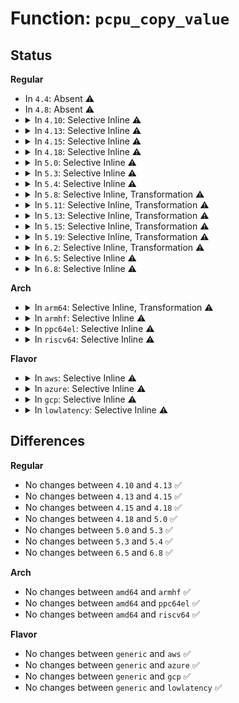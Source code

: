 # Function: <code>pcpu_copy_value</code>

## Status
<b>Regular</b>
<ul>
<li>
In <code>4.4</code>: Absent ⚠️
</li>
<li>
In <code>4.8</code>: Absent ⚠️
</li>
<li>
<details>
<summary>In <code>4.10</code>: Selective Inline ⚠️</summary>

```c
void pcpu_copy_value(struct bpf_htab *htab, void *pptr, void *value, bool onallcpus);
```

**Collision:** Unique Static

**Inline:** Selective

**Transformation:** False

**Instances:**

```
In kernel/bpf/hashtab.c (ffffffff81193460)
Location: kernel/bpf/hashtab.c:555
Inline: True
Direct callers:
  - kernel/bpf/hashtab.c:__htab_lru_percpu_map_update_elem
  - kernel/bpf/hashtab.c:__htab_lru_percpu_map_update_elem
  - kernel/bpf/hashtab.c:__htab_percpu_map_update_elem
  - kernel/bpf/hashtab.c:alloc_htab_elem
  - kernel/bpf/hashtab.c:alloc_htab_elem
```
**Symbols:**

```
ffffffff81193460-ffffffff81193541: pcpu_copy_value (STB_LOCAL)
```
</details>
</li>
<li>
<details>
<summary>In <code>4.13</code>: Selective Inline ⚠️</summary>

```c
void pcpu_copy_value(struct bpf_htab *htab, void *pptr, void *value, bool onallcpus);
```

**Collision:** Unique Static

**Inline:** Selective

**Transformation:** False

**Instances:**

```
In kernel/bpf/hashtab.c (ffffffff8119a690)
Location: kernel/bpf/hashtab.c:637
Inline: True
Direct callers:
  - kernel/bpf/hashtab.c:__htab_lru_percpu_map_update_elem
  - kernel/bpf/hashtab.c:__htab_lru_percpu_map_update_elem
  - kernel/bpf/hashtab.c:__htab_lru_percpu_map_update_elem
  - kernel/bpf/hashtab.c:__htab_percpu_map_update_elem
  - kernel/bpf/hashtab.c:alloc_htab_elem
  - kernel/bpf/hashtab.c:alloc_htab_elem
```
**Symbols:**

```
ffffffff8119a690-ffffffff8119a76b: pcpu_copy_value (STB_LOCAL)
```
</details>
</li>
<li>
<details>
<summary>In <code>4.15</code>: Selective Inline ⚠️</summary>

```c
void pcpu_copy_value(struct bpf_htab *htab, void *pptr, void *value, bool onallcpus);
```

**Collision:** Unique Static

**Inline:** Selective

**Transformation:** False

**Instances:**

```
In kernel/bpf/hashtab.c (ffffffff811a9ea0)
Location: kernel/bpf/hashtab.c:669
Inline: True
Direct callers:
  - kernel/bpf/hashtab.c:__htab_lru_percpu_map_update_elem
  - kernel/bpf/hashtab.c:__htab_lru_percpu_map_update_elem
  - kernel/bpf/hashtab.c:__htab_percpu_map_update_elem
  - kernel/bpf/hashtab.c:alloc_htab_elem
  - kernel/bpf/hashtab.c:alloc_htab_elem
```
**Symbols:**

```
ffffffff811a9ea0-ffffffff811a9f59: pcpu_copy_value (STB_LOCAL)
```
</details>
</li>
<li>
<details>
<summary>In <code>4.18</code>: Selective Inline ⚠️</summary>

```c
void pcpu_copy_value(struct bpf_htab *htab, void *pptr, void *value, bool onallcpus);
```

**Collision:** Unique Static

**Inline:** Selective

**Transformation:** False

**Instances:**

```
In kernel/bpf/hashtab.c (ffffffff811c1440)
Location: kernel/bpf/hashtab.c:683
Inline: True
Direct callers:
  - kernel/bpf/hashtab.c:__htab_lru_percpu_map_update_elem
  - kernel/bpf/hashtab.c:__htab_lru_percpu_map_update_elem
  - kernel/bpf/hashtab.c:__htab_lru_percpu_map_update_elem
  - kernel/bpf/hashtab.c:__htab_lru_percpu_map_update_elem
  - kernel/bpf/hashtab.c:__htab_percpu_map_update_elem
  - kernel/bpf/hashtab.c:alloc_htab_elem
  - kernel/bpf/hashtab.c:alloc_htab_elem
```
**Symbols:**

```
ffffffff811c1440-ffffffff811c14f7: pcpu_copy_value (STB_LOCAL)
```
</details>
</li>
<li>
<details>
<summary>In <code>5.0</code>: Selective Inline ⚠️</summary>

```c
void pcpu_copy_value(struct bpf_htab *htab, void *pptr, void *value, bool onallcpus);
```

**Collision:** Unique Static

**Inline:** Selective

**Transformation:** False

**Instances:**

```
In kernel/bpf/hashtab.c (ffffffff811d2ca0)
Location: kernel/bpf/hashtab.c:697
Inline: True
Direct callers:
  - kernel/bpf/hashtab.c:__htab_lru_percpu_map_update_elem
  - kernel/bpf/hashtab.c:__htab_lru_percpu_map_update_elem
  - kernel/bpf/hashtab.c:__htab_lru_percpu_map_update_elem
  - kernel/bpf/hashtab.c:__htab_lru_percpu_map_update_elem
  - kernel/bpf/hashtab.c:__htab_percpu_map_update_elem
  - kernel/bpf/hashtab.c:alloc_htab_elem
  - kernel/bpf/hashtab.c:alloc_htab_elem
```
**Symbols:**

```
ffffffff811d2ca0-ffffffff811d2d57: pcpu_copy_value (STB_LOCAL)
```
</details>
</li>
<li>
<details>
<summary>In <code>5.3</code>: Selective Inline ⚠️</summary>

```c
void pcpu_copy_value(struct bpf_htab *htab, void *pptr, void *value, bool onallcpus);
```

**Collision:** Unique Static

**Inline:** Selective

**Transformation:** False

**Instances:**

```
In kernel/bpf/hashtab.c (ffffffff811e7400)
Location: kernel/bpf/hashtab.c:697
Inline: True
Direct callers:
  - kernel/bpf/hashtab.c:__htab_lru_percpu_map_update_elem
  - kernel/bpf/hashtab.c:__htab_lru_percpu_map_update_elem
  - kernel/bpf/hashtab.c:__htab_lru_percpu_map_update_elem
  - kernel/bpf/hashtab.c:__htab_lru_percpu_map_update_elem
  - kernel/bpf/hashtab.c:__htab_percpu_map_update_elem
  - kernel/bpf/hashtab.c:alloc_htab_elem
  - kernel/bpf/hashtab.c:alloc_htab_elem
```
**Symbols:**

```
ffffffff811e7400-ffffffff811e74c2: pcpu_copy_value (STB_LOCAL)
```
</details>
</li>
<li>
<details>
<summary>In <code>5.4</code>: Selective Inline ⚠️</summary>

```c
void pcpu_copy_value(struct bpf_htab *htab, void *pptr, void *value, bool onallcpus);
```

**Collision:** Unique Static

**Inline:** Selective

**Transformation:** False

**Instances:**

```
In kernel/bpf/hashtab.c (ffffffff811f3b60)
Location: kernel/bpf/hashtab.c:697
Inline: True
Direct callers:
  - kernel/bpf/hashtab.c:__htab_lru_percpu_map_update_elem
  - kernel/bpf/hashtab.c:__htab_lru_percpu_map_update_elem
  - kernel/bpf/hashtab.c:__htab_lru_percpu_map_update_elem
  - kernel/bpf/hashtab.c:__htab_lru_percpu_map_update_elem
  - kernel/bpf/hashtab.c:__htab_percpu_map_update_elem
  - kernel/bpf/hashtab.c:alloc_htab_elem
  - kernel/bpf/hashtab.c:alloc_htab_elem
```
**Symbols:**

```
ffffffff811f3b60-ffffffff811f3c22: pcpu_copy_value (STB_LOCAL)
```
</details>
</li>
<li>
<details>
<summary>In <code>5.8</code>: Selective Inline, Transformation ⚠️</summary>

**Collision:** Unique Static

**Inline:** Selective

**Transformation:** True

**Instances:**

```
In kernel/bpf/hashtab.c (ffffffff81217a20)
Location: kernel/bpf/hashtab.c:806
Inline: True
Direct callers:
  - kernel/bpf/hashtab.c:__htab_lru_percpu_map_update_elem
  - kernel/bpf/hashtab.c:__htab_lru_percpu_map_update_elem
  - kernel/bpf/hashtab.c:__htab_lru_percpu_map_update_elem
  - kernel/bpf/hashtab.c:__htab_lru_percpu_map_update_elem
  - kernel/bpf/hashtab.c:__htab_percpu_map_update_elem
  - kernel/bpf/hashtab.c:alloc_htab_elem
  - kernel/bpf/hashtab.c:alloc_htab_elem
```
**Symbols:**

```
ffffffff81217a20-ffffffff81217ae4: pcpu_copy_value.isra.0 (STB_LOCAL)
```
</details>
</li>
<li>
<details>
<summary>In <code>5.11</code>: Selective Inline, Transformation ⚠️</summary>

**Collision:** Unique Static

**Inline:** Selective

**Transformation:** True

**Instances:**

```
In kernel/bpf/hashtab.c (ffffffff81219c10)
Location: kernel/bpf/hashtab.c:827
Inline: True
Direct callers:
  - kernel/bpf/hashtab.c:__htab_lru_percpu_map_update_elem
  - kernel/bpf/hashtab.c:__htab_lru_percpu_map_update_elem
  - kernel/bpf/hashtab.c:__htab_percpu_map_update_elem
  - kernel/bpf/hashtab.c:alloc_htab_elem
```
**Symbols:**

```
ffffffff81219c10-ffffffff81219cd4: pcpu_copy_value.isra.0 (STB_LOCAL)
```
</details>
</li>
<li>
<details>
<summary>In <code>5.13</code>: Selective Inline, Transformation ⚠️</summary>

**Collision:** Unique Static

**Inline:** Selective

**Transformation:** True

**Instances:**

```
In kernel/bpf/hashtab.c (ffffffff8121d530)
Location: kernel/bpf/hashtab.c:827
Inline: True
Direct callers:
  - kernel/bpf/hashtab.c:__htab_lru_percpu_map_update_elem
  - kernel/bpf/hashtab.c:__htab_percpu_map_update_elem
```
**Symbols:**

```
ffffffff8121d530-ffffffff8121d5f4: pcpu_copy_value.isra.0 (STB_LOCAL)
```
</details>
</li>
<li>
<details>
<summary>In <code>5.15</code>: Selective Inline, Transformation ⚠️</summary>

**Collision:** Unique Static

**Inline:** Selective

**Transformation:** True

**Instances:**

```
In kernel/bpf/hashtab.c (ffffffff81254500)
Location: kernel/bpf/hashtab.c:869
Inline: True
Direct callers:
  - kernel/bpf/hashtab.c:__htab_lru_percpu_map_update_elem
  - kernel/bpf/hashtab.c:__htab_percpu_map_update_elem
```
**Symbols:**

```
ffffffff81254500-ffffffff812545fb: pcpu_copy_value.isra.0 (STB_LOCAL)
```
</details>
</li>
<li>
<details>
<summary>In <code>5.19</code>: Selective Inline, Transformation ⚠️</summary>

**Collision:** Unique Static

**Inline:** Selective

**Transformation:** True

**Instances:**

```
In kernel/bpf/hashtab.c (ffffffff8129cbf0)
Location: kernel/bpf/hashtab.c:888
Inline: True
Direct callers:
  - kernel/bpf/hashtab.c:__htab_lru_percpu_map_update_elem
  - kernel/bpf/hashtab.c:__htab_percpu_map_update_elem
```
**Symbols:**

```
ffffffff8129cbf0-ffffffff8129cd04: pcpu_copy_value.isra.0 (STB_LOCAL)
```
</details>
</li>
<li>
<details>
<summary>In <code>6.2</code>: Selective Inline, Transformation ⚠️</summary>

**Collision:** Unique Static

**Inline:** Selective

**Transformation:** True

**Instances:**

```
In kernel/bpf/hashtab.c (ffffffff812f9670)
Location: kernel/bpf/hashtab.c:916
Inline: True
Direct callers:
  - kernel/bpf/hashtab.c:__htab_lru_percpu_map_update_elem
  - kernel/bpf/hashtab.c:__htab_percpu_map_update_elem
```
**Symbols:**

```
ffffffff812f9670-ffffffff812f9795: pcpu_copy_value.isra.0 (STB_LOCAL)
```
</details>
</li>
<li>
<details>
<summary>In <code>6.5</code>: Selective Inline ⚠️</summary>

```c
void pcpu_copy_value(struct bpf_htab *htab, void *pptr, void *value, bool onallcpus);
```

**Collision:** Unique Static

**Inline:** Selective

**Transformation:** False

**Instances:**

```
In kernel/bpf/hashtab.c (ffffffff81327640)
Location: kernel/bpf/hashtab.c:931
Inline: True
Direct callers:
  - kernel/bpf/hashtab.c:__htab_lru_percpu_map_update_elem
  - kernel/bpf/hashtab.c:__htab_lru_percpu_map_update_elem
  - kernel/bpf/hashtab.c:__htab_percpu_map_update_elem
  - kernel/bpf/hashtab.c:alloc_htab_elem
  - kernel/bpf/hashtab.c:alloc_htab_elem
```
**Symbols:**

```
ffffffff81327640-ffffffff81327753: pcpu_copy_value (STB_LOCAL)
```
</details>
</li>
<li>
<details>
<summary>In <code>6.8</code>: Selective Inline ⚠️</summary>

```c
void pcpu_copy_value(struct bpf_htab *htab, void *pptr, void *value, bool onallcpus);
```

**Collision:** Unique Static

**Inline:** Selective

**Transformation:** False

**Instances:**

```
In kernel/bpf/hashtab.c (ffffffff8134bce0)
Location: kernel/bpf/hashtab.c:948
Inline: True
Direct callers:
  - kernel/bpf/hashtab.c:__htab_lru_percpu_map_update_elem
  - kernel/bpf/hashtab.c:__htab_lru_percpu_map_update_elem
  - kernel/bpf/hashtab.c:__htab_percpu_map_update_elem
  - kernel/bpf/hashtab.c:alloc_htab_elem
  - kernel/bpf/hashtab.c:alloc_htab_elem
```
**Symbols:**

```
ffffffff8134bce0-ffffffff8134bdf3: pcpu_copy_value (STB_LOCAL)
```
</details>
</li>
</ul>
<b>Arch</b>
<ul>
<li>
<details>
<summary>In <code>arm64</code>: Selective Inline, Transformation ⚠️</summary>

**Collision:** Unique Static

**Inline:** Selective

**Transformation:** True

**Instances:**

```
In kernel/bpf/hashtab.c (ffff800010278198)
Location: kernel/bpf/hashtab.c:697
Inline: True
Direct callers:
  - kernel/bpf/hashtab.c:__htab_lru_percpu_map_update_elem
  - kernel/bpf/hashtab.c:__htab_lru_percpu_map_update_elem
  - kernel/bpf/hashtab.c:__htab_percpu_map_update_elem
  - kernel/bpf/hashtab.c:alloc_htab_elem
  - kernel/bpf/hashtab.c:alloc_htab_elem
```
**Symbols:**

```
ffff800010278198-ffff8000102782b4: pcpu_copy_value.isra.0 (STB_LOCAL)
```
</details>
</li>
<li>
<details>
<summary>In <code>armhf</code>: Selective Inline ⚠️</summary>

```c
void pcpu_copy_value(struct bpf_htab *htab, void *pptr, void *value, bool onallcpus);
```

**Collision:** Unique Static

**Inline:** Selective

**Transformation:** False

**Instances:**

```
In kernel/bpf/hashtab.c (c04aa2d8)
Location: kernel/bpf/hashtab.c:697
Inline: True
Direct callers:
  - kernel/bpf/hashtab.c:__htab_lru_percpu_map_update_elem
  - kernel/bpf/hashtab.c:__htab_lru_percpu_map_update_elem
  - kernel/bpf/hashtab.c:__htab_lru_percpu_map_update_elem
  - kernel/bpf/hashtab.c:__htab_lru_percpu_map_update_elem
  - kernel/bpf/hashtab.c:__htab_percpu_map_update_elem
  - kernel/bpf/hashtab.c:alloc_htab_elem
  - kernel/bpf/hashtab.c:alloc_htab_elem
```
**Symbols:**

```
c04aa2d8-c04aa3a8: pcpu_copy_value (STB_LOCAL)
```
</details>
</li>
<li>
<details>
<summary>In <code>ppc64el</code>: Selective Inline ⚠️</summary>

```c
void pcpu_copy_value(struct bpf_htab *htab, void *pptr, void *value, bool onallcpus);
```

**Collision:** Unique Static

**Inline:** Selective

**Transformation:** False

**Instances:**

```
In kernel/bpf/hashtab.c (c0000000003203a0)
Location: kernel/bpf/hashtab.c:697
Inline: True
Direct callers:
  - kernel/bpf/hashtab.c:__htab_lru_percpu_map_update_elem
  - kernel/bpf/hashtab.c:__htab_lru_percpu_map_update_elem
  - kernel/bpf/hashtab.c:__htab_lru_percpu_map_update_elem
  - kernel/bpf/hashtab.c:__htab_lru_percpu_map_update_elem
  - kernel/bpf/hashtab.c:__htab_lru_percpu_map_update_elem
  - kernel/bpf/hashtab.c:__htab_percpu_map_update_elem
  - kernel/bpf/hashtab.c:alloc_htab_elem
  - kernel/bpf/hashtab.c:alloc_htab_elem
```
**Symbols:**

```
c0000000003203a0-c00000000032052c: pcpu_copy_value (STB_LOCAL)
```
</details>
</li>
<li>
<details>
<summary>In <code>riscv64</code>: Selective Inline ⚠️</summary>

```c
void pcpu_copy_value(struct bpf_htab *htab, void *pptr, void *value, bool onallcpus);
```

**Collision:** Unique Static

**Inline:** Selective

**Transformation:** False

**Instances:**

```
In kernel/bpf/hashtab.c (ffffffe0001af9ea)
Location: kernel/bpf/hashtab.c:697
Inline: True
Direct callers:
  - kernel/bpf/hashtab.c:__htab_lru_percpu_map_update_elem
  - kernel/bpf/hashtab.c:__htab_lru_percpu_map_update_elem
  - kernel/bpf/hashtab.c:__htab_lru_percpu_map_update_elem
  - kernel/bpf/hashtab.c:__htab_lru_percpu_map_update_elem
  - kernel/bpf/hashtab.c:__htab_percpu_map_update_elem
  - kernel/bpf/hashtab.c:alloc_htab_elem
  - kernel/bpf/hashtab.c:alloc_htab_elem
```
**Symbols:**

```
ffffffe0001af9ea-ffffffe0001afaf6: pcpu_copy_value (STB_LOCAL)
```
</details>
</li>
</ul>
<b>Flavor</b>
<ul>
<li>
<details>
<summary>In <code>aws</code>: Selective Inline ⚠️</summary>

```c
void pcpu_copy_value(struct bpf_htab *htab, void *pptr, void *value, bool onallcpus);
```

**Collision:** Unique Static

**Inline:** Selective

**Transformation:** False

**Instances:**

```
In kernel/bpf/hashtab.c (ffffffff811ec180)
Location: kernel/bpf/hashtab.c:697
Inline: True
Direct callers:
  - kernel/bpf/hashtab.c:__htab_lru_percpu_map_update_elem
  - kernel/bpf/hashtab.c:__htab_lru_percpu_map_update_elem
  - kernel/bpf/hashtab.c:__htab_lru_percpu_map_update_elem
  - kernel/bpf/hashtab.c:__htab_lru_percpu_map_update_elem
  - kernel/bpf/hashtab.c:__htab_percpu_map_update_elem
  - kernel/bpf/hashtab.c:alloc_htab_elem
  - kernel/bpf/hashtab.c:alloc_htab_elem
```
**Symbols:**

```
ffffffff811ec180-ffffffff811ec242: pcpu_copy_value (STB_LOCAL)
```
</details>
</li>
<li>
<details>
<summary>In <code>azure</code>: Selective Inline ⚠️</summary>

```c
void pcpu_copy_value(struct bpf_htab *htab, void *pptr, void *value, bool onallcpus);
```

**Collision:** Unique Static

**Inline:** Selective

**Transformation:** False

**Instances:**

```
In kernel/bpf/hashtab.c (ffffffff811def10)
Location: kernel/bpf/hashtab.c:697
Inline: True
Direct callers:
  - kernel/bpf/hashtab.c:__htab_lru_percpu_map_update_elem
  - kernel/bpf/hashtab.c:__htab_lru_percpu_map_update_elem
  - kernel/bpf/hashtab.c:__htab_lru_percpu_map_update_elem
  - kernel/bpf/hashtab.c:__htab_lru_percpu_map_update_elem
  - kernel/bpf/hashtab.c:__htab_percpu_map_update_elem
  - kernel/bpf/hashtab.c:alloc_htab_elem
  - kernel/bpf/hashtab.c:alloc_htab_elem
```
**Symbols:**

```
ffffffff811def10-ffffffff811defd2: pcpu_copy_value (STB_LOCAL)
```
</details>
</li>
<li>
<details>
<summary>In <code>gcp</code>: Selective Inline ⚠️</summary>

```c
void pcpu_copy_value(struct bpf_htab *htab, void *pptr, void *value, bool onallcpus);
```

**Collision:** Unique Static

**Inline:** Selective

**Transformation:** False

**Instances:**

```
In kernel/bpf/hashtab.c (ffffffff811e9f50)
Location: kernel/bpf/hashtab.c:697
Inline: True
Direct callers:
  - kernel/bpf/hashtab.c:__htab_lru_percpu_map_update_elem
  - kernel/bpf/hashtab.c:__htab_lru_percpu_map_update_elem
  - kernel/bpf/hashtab.c:__htab_lru_percpu_map_update_elem
  - kernel/bpf/hashtab.c:__htab_lru_percpu_map_update_elem
  - kernel/bpf/hashtab.c:__htab_percpu_map_update_elem
  - kernel/bpf/hashtab.c:alloc_htab_elem
  - kernel/bpf/hashtab.c:alloc_htab_elem
```
**Symbols:**

```
ffffffff811e9f50-ffffffff811ea012: pcpu_copy_value (STB_LOCAL)
```
</details>
</li>
<li>
<details>
<summary>In <code>lowlatency</code>: Selective Inline ⚠️</summary>

```c
void pcpu_copy_value(struct bpf_htab *htab, void *pptr, void *value, bool onallcpus);
```

**Collision:** Unique Static

**Inline:** Selective

**Transformation:** False

**Instances:**

```
In kernel/bpf/hashtab.c (ffffffff811f8330)
Location: kernel/bpf/hashtab.c:697
Inline: True
Direct callers:
  - kernel/bpf/hashtab.c:__htab_lru_percpu_map_update_elem
  - kernel/bpf/hashtab.c:__htab_lru_percpu_map_update_elem
  - kernel/bpf/hashtab.c:__htab_lru_percpu_map_update_elem
  - kernel/bpf/hashtab.c:__htab_lru_percpu_map_update_elem
  - kernel/bpf/hashtab.c:__htab_percpu_map_update_elem
  - kernel/bpf/hashtab.c:alloc_htab_elem
  - kernel/bpf/hashtab.c:alloc_htab_elem
```
**Symbols:**

```
ffffffff811f8330-ffffffff811f83f2: pcpu_copy_value (STB_LOCAL)
```
</details>
</li>
</ul>

## Differences
<b>Regular</b>
<ul>
<li>
No changes between <code>4.10</code> and <code>4.13</code> ✅
</li>
<li>
No changes between <code>4.13</code> and <code>4.15</code> ✅
</li>
<li>
No changes between <code>4.15</code> and <code>4.18</code> ✅
</li>
<li>
No changes between <code>4.18</code> and <code>5.0</code> ✅
</li>
<li>
No changes between <code>5.0</code> and <code>5.3</code> ✅
</li>
<li>
No changes between <code>5.3</code> and <code>5.4</code> ✅
</li>
<li>
No changes between <code>6.5</code> and <code>6.8</code> ✅
</li>
</ul>
<b>Arch</b>
<ul>
<li>
No changes between <code>amd64</code> and <code>armhf</code> ✅
</li>
<li>
No changes between <code>amd64</code> and <code>ppc64el</code> ✅
</li>
<li>
No changes between <code>amd64</code> and <code>riscv64</code> ✅
</li>
</ul>
<b>Flavor</b>
<ul>
<li>
No changes between <code>generic</code> and <code>aws</code> ✅
</li>
<li>
No changes between <code>generic</code> and <code>azure</code> ✅
</li>
<li>
No changes between <code>generic</code> and <code>gcp</code> ✅
</li>
<li>
No changes between <code>generic</code> and <code>lowlatency</code> ✅
</li>
</ul>
